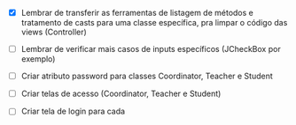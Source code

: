 - [x]    Lembrar de transferir as ferramentas de listagem de métodos e tratamento de casts para uma classe específica, pra limpar o código das views (Controller)
  
  

  

- [ ]    Lembrar de verificar mais casos de inputs específicos (JCheckBox por exemplo)
  
  

- [ ]    Criar atributo password para classes Coordinator, Teacher e Student
  
  

- [ ]    Criar telas de acesso (Coordinator, Teacher e Student)
  
  

- [ ]    Criar tela de login para cada


